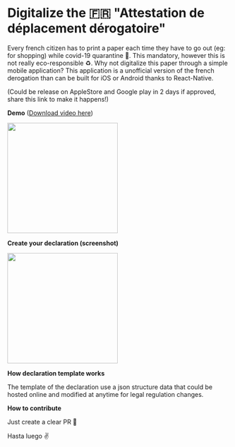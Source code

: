 # Digitalize the 🇫🇷 "Attestation de déplacement dérogatoire"

Every french citizen has to print a paper each time they have to go out (eg: for shopping) while covid-19 quarantine 🦠. This mandatory, however this is not really eco-responsible ♻️. Why not digitalize this paper through a simple mobile application? This application is a unofficial version of the french derogation than can be built for iOS or Android thanks to React-Native.

(Could be release on AppleStore and Google play in 2 days if approved, share this link to make it happens!)

**Demo** (<a href="https://github.com/charlyBerthet/covid19/raw/master/designs/screenshots/demo.mov" target="_blank">Download video here</a>)

<img src="https://github.com/charlyBerthet/covid19/raw/master/designs/screenshots/demo.gif" width="250">



**Create your declaration (screenshot)**

<img src="https://github.com/charlyBerthet/covid19/raw/master/designs/screenshots/screen_1.png" width="250">

**How declaration template works**

The template of the declaration use a json structure data that could be hosted online and modified at anytime for legal regulation changes.

**How to contribute**

Just create a clear PR 🙈

Hasta luego ✌️

